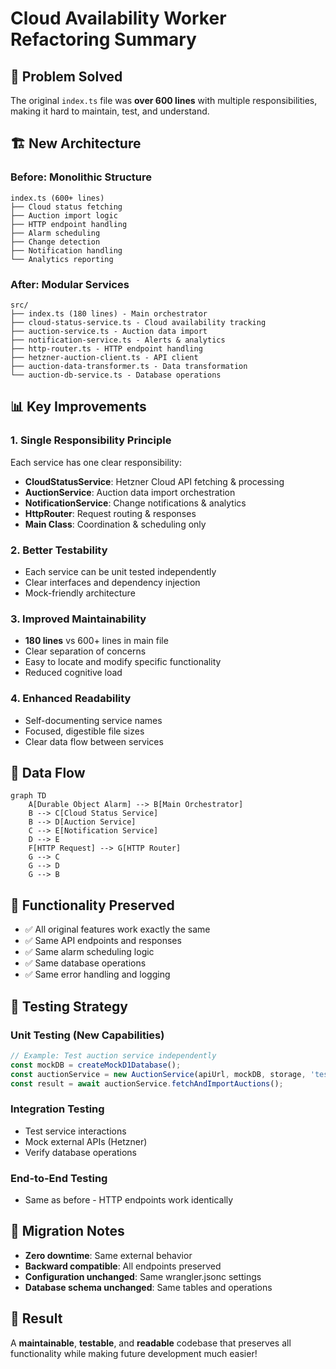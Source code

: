 # Cloud Availability Worker Refactoring Summary

## 🎯 **Problem Solved**
The original `index.ts` file was **over 600 lines** with multiple responsibilities, making it hard to maintain, test, and understand.

## 🏗️ **New Architecture**

### **Before: Monolithic Structure**
```
index.ts (600+ lines)
├── Cloud status fetching
├── Auction import logic  
├── HTTP endpoint handling
├── Alarm scheduling
├── Change detection
├── Notification handling
└── Analytics reporting
```

### **After: Modular Services**
```
src/
├── index.ts (180 lines) - Main orchestrator
├── cloud-status-service.ts - Cloud availability tracking
├── auction-service.ts - Auction data import
├── notification-service.ts - Alerts & analytics
├── http-router.ts - HTTP endpoint handling
├── hetzner-auction-client.ts - API client
├── auction-data-transformer.ts - Data transformation
└── auction-db-service.ts - Database operations
```

## 📊 **Key Improvements**

### **1. Single Responsibility Principle**
Each service has one clear responsibility:
- **CloudStatusService**: Hetzner Cloud API fetching & processing
- **AuctionService**: Auction data import orchestration  
- **NotificationService**: Change notifications & analytics
- **HttpRouter**: Request routing & responses
- **Main Class**: Coordination & scheduling only

### **2. Better Testability**
- Each service can be unit tested independently
- Clear interfaces and dependency injection
- Mock-friendly architecture

### **3. Improved Maintainability**
- **180 lines** vs 600+ lines in main file
- Clear separation of concerns
- Easy to locate and modify specific functionality
- Reduced cognitive load

### **4. Enhanced Readability**
- Self-documenting service names
- Focused, digestible file sizes
- Clear data flow between services

## 🔄 **Data Flow**

```mermaid
graph TD
    A[Durable Object Alarm] --> B[Main Orchestrator]
    B --> C[Cloud Status Service]
    B --> D[Auction Service]
    C --> E[Notification Service]
    D --> E
    F[HTTP Request] --> G[HTTP Router]
    G --> C
    G --> D
    G --> B
```

## 🚀 **Functionality Preserved**
- ✅ All original features work exactly the same
- ✅ Same API endpoints and responses
- ✅ Same alarm scheduling logic
- ✅ Same database operations
- ✅ Same error handling and logging

## 🧪 **Testing Strategy**

### **Unit Testing (New Capabilities)**
```typescript
// Example: Test auction service independently
const mockDB = createMockD1Database();
const auctionService = new AuctionService(apiUrl, mockDB, storage, 'test-id');
const result = await auctionService.fetchAndImportAuctions();
```

### **Integration Testing**
- Test service interactions
- Mock external APIs (Hetzner)
- Verify database operations

### **End-to-End Testing**
- Same as before - HTTP endpoints work identically

## 📝 **Migration Notes**
- **Zero downtime**: Same external behavior
- **Backward compatible**: All endpoints preserved
- **Configuration unchanged**: Same wrangler.jsonc settings
- **Database schema unchanged**: Same tables and operations

## 🎉 **Result**
A **maintainable**, **testable**, and **readable** codebase that preserves all functionality while making future development much easier!